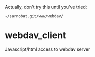 Actually, don't try this until you've tried:

```
~/sarnobat.git/www/webdav/
```

# webdav_client
Javascript/html access to webdav server

